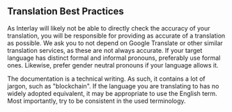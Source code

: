 ## Translation Best Practices

As Interlay will likely not be able to directly check the accuracy of your translation, you will be responsible for providing as accurate of a translation as possible. We ask you to not depend on Google Translate or other similar translation services, as these are not always accurate. If your target language has distinct formal and informal pronouns, preferably use formal ones. Likewise, prefer gender neutral pronouns if your language allows it.

The documentation is a technical writing. As such, it contains a lot of jargon, such as "blockchain". If the language you are translating to has no widely adopted equivalent, it may be appropriate to use the English term. Most importantly, try to be consistent in the used terminology.

